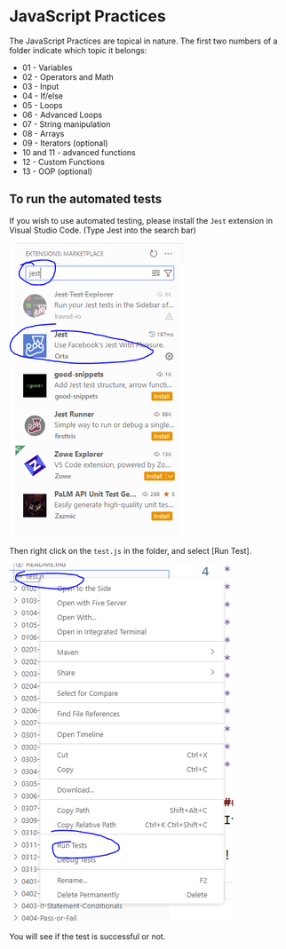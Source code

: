 # JavaScript Practices
The JavaScript Practices are topical in nature. The first two numbers of a folder indicate which topic it belongs:

* 01 - Variables
* 02 - Operators and Math
* 03 - Input
* 04 - If/else
* 05 - Loops
* 06 - Advanced Loops
* 07 - String manipulation
* 08 - Arrays
* 09 - Iterators (optional)
* 10 and 11 - advanced functions
* 12 - Custom Functions
* 13 - OOP (optional)

## To run the automated tests
If you wish to use automated testing, please install the `Jest` extension in Visual Studio Code. (Type Jest into the search bar)

![alt text](image.png)

Then right click on the `test.js` in the folder, and select [Run Test].

![alt text](image-1.png)

You will see if the test is successful or not.